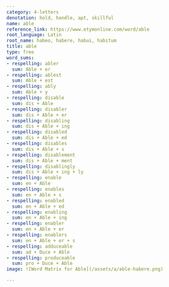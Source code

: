 ```yaml
---
category: 4-letters
denotation: hold, handle, apt, skillful
name: able
reference_link: https://www.etymonline.com/word/able
root_language: Latin
root_name: habeo, habere, habui, habitum
title: able
type: free
word_sums:
- respelling: abler
  sum: Able + er
- respelling: ablest
  sum: Able + est
- respelling: ably
  sum: Able + y
- respelling: disable
  sum: dis + Able
- respelling: disabler
  sum: dis + Able + er
- respelling: disabling
  sum: dis + Able + ing
- respelling: disabled
  sum: dis + Able + ed
- respelling: disables
  sum: dis + Able + s
- respelling: disablement
  sum: dis + Able + ment
- respelling: disablingly
  sum: dis + Able + ing + ly
- respelling: enable
  sum: en + Able
- respelling: enables
  sum: en + Able + s
- respelling: enabled
  sum: en + Able + ed
- respelling: enabling
  sum: en + Able + ing
- respelling: enabler
  sum: en + Able + er
- respelling: enablers
  sum: en + Able + er + s
- respelling: adduceable
  sum: ad + Duce + Able
- respelling: produceable
  sum: pro + Duce + Able
image: ![Word Matrix for Able](/assets/a/able-habere.png)

---
```

